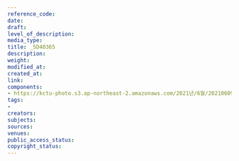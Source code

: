 ```yaml
---
reference_code: 
date: 
draft: 
level_of_description: 
media_type: 
title: _5D40365
description: 
weight: 
modified_at: 
created_at: 
link: 
components:
- https://kctu-photo.s3.ap-northeast-2.amazonaws.com/2021년/6월/20210609_산재사망+노동자+추모분향소+및+농성장+설치/_5D40365.jpg
tags:
- 
creators: 
subjects: 
sources: 
venues: 
public_access_status: 
copyright_status: 
---
```

